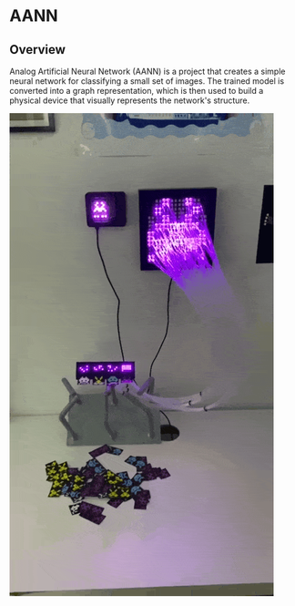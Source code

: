 # AANN

## Overview
Analog Artificial Neural Network (AANN) is a project that creates a simple neural network for classifying a small set of images. The trained model is converted into a graph representation, which is then used to build a physical device that visually represents the network's structure.

![](assets/aann.gif)